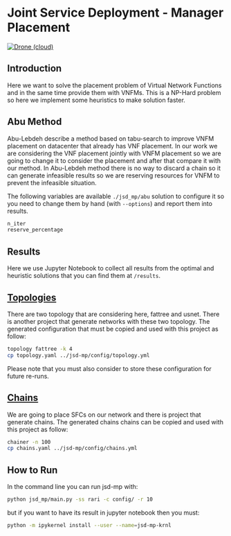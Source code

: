# Joint Service Deployment - Manager Placement

[![Drone (cloud)](https://img.shields.io/drone/build/reinnet/jsd-mp.svg?style=flat-square&logo=drone)](https://cloud.drone.io/reinnet/jsd-mp)

## Introduction

Here we want to solve the placement problem of Virtual Network Functions and in the same time
provide them with VNFMs. This is a NP-Hard problem so here we implement some heuristics to make
solution faster.

## Abu Method

Abu-Lebdeh describe a method based on tabu-search to improve VNFM placement on datacenter that already has VNF placement.
In our work we are considering the VNF placement jointly with VNFM placement so we are going to change it to consider the placement and after that compare it with our method.
In Abu-Lebdeh method there is no way to discard a chain so it can generate infeasible results so we are reserving resources for VNFM to prevent the infeasible situation.

The following variables are available `./jsd_mp/abu` solution to configure it so you need to change them by hand (with `--options`) and report them into results.

```python
n_iter
reserve_percentage
```

## Results

Here we use Jupyter Notebook to collect all results from the optimal and heuristic solutions that you can find them at `/results`.

## [Topologies](https://github.com/reinnet/topology)

There are two topology that are considering here, fattree and usnet. There is another project that generate networks with these two topology.
The generated configuration that must be copied and used with this project as follow:

```sh
topology fattree -k 4
cp topology.yaml ../jsd-mp/config/topology.yml
```

Please note that you must also consider to store these configuration for future re-runs.

## [Chains](https://github.com/reinnet/chainer)

We are going to place SFCs on our network and there is project that generate chains.
The generated chains chains can be copied and used with this project as follow:

```sh
chainer -n 100
cp chains.yaml ../jsd-mp/config/chains.yml
```

## How to Run

In the command line you can run jsd-mp with:

```sh
python jsd_mp/main.py -ss rari -c config/ -r 10
```

but if you want to have its result in jupyter notebook then you must:

```sh
python -m ipykernel install --user --name=jsd-mp-krnl
```
